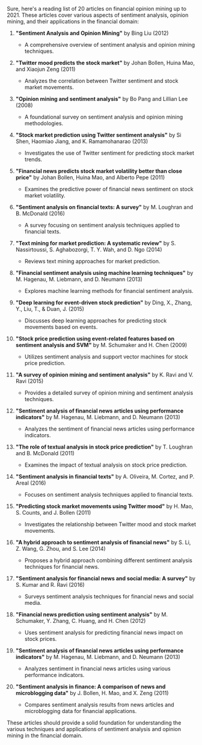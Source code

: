 Sure, here's a reading list of 20 articles on financial opinion mining up to 2021. These articles cover various aspects of sentiment analysis, opinion mining, and their applications in the financial domain:

1. **"Sentiment Analysis and Opinion Mining"** by Bing Liu (2012)
   - A comprehensive overview of sentiment analysis and opinion mining techniques.

2. **"Twitter mood predicts the stock market"** by Johan Bollen, Huina Mao, and Xiaojun Zeng (2011)
   - Analyzes the correlation between Twitter sentiment and stock market movements.

3. **"Opinion mining and sentiment analysis"** by Bo Pang and Lillian Lee (2008)
   - A foundational survey on sentiment analysis and opinion mining methodologies.

4. **"Stock market prediction using Twitter sentiment analysis"** by Si Shen, Haomiao Jiang, and K. Ramamohanarao (2013)
   - Investigates the use of Twitter sentiment for predicting stock market trends.

5. **"Financial news predicts stock market volatility better than close price"** by Johan Bollen, Huina Mao, and Alberto Pepe (2011)
   - Examines the predictive power of financial news sentiment on stock market volatility.

6. **"Sentiment analysis on financial texts: A survey"** by M. Loughran and B. McDonald (2016)
   - A survey focusing on sentiment analysis techniques applied to financial texts.

7. **"Text mining for market prediction: A systematic review"** by S. Nassirtoussi, S. Aghabozorgi, T. Y. Wah, and D. Ngo (2014)
   - Reviews text mining approaches for market prediction.

8. **"Financial sentiment analysis using machine learning techniques"** by M. Hagenau, M. Liebmann, and D. Neumann (2013)
   - Explores machine learning methods for financial sentiment analysis.

9. **"Deep learning for event-driven stock prediction"** by Ding, X., Zhang, Y., Liu, T., & Duan, J. (2015)
   - Discusses deep learning approaches for predicting stock movements based on events.

10. **"Stock price prediction using event-related features based on sentiment analysis and SVM"** by M. Schumaker and H. Chen (2009)
    - Utilizes sentiment analysis and support vector machines for stock price prediction.

11. **"A survey of opinion mining and sentiment analysis"** by K. Ravi and V. Ravi (2015)
    - Provides a detailed survey of opinion mining and sentiment analysis techniques.

12. **"Sentiment analysis of financial news articles using performance indicators"** by M. Hagenau, M. Liebmann, and D. Neumann (2013)
    - Analyzes the sentiment of financial news articles using performance indicators.

13. **"The role of textual analysis in stock price prediction"** by T. Loughran and B. McDonald (2011)
    - Examines the impact of textual analysis on stock price prediction.

14. **"Sentiment analysis in financial texts"** by A. Oliveira, M. Cortez, and P. Areal (2016)
    - Focuses on sentiment analysis techniques applied to financial texts.

15. **"Predicting stock market movements using Twitter mood"** by H. Mao, S. Counts, and J. Bollen (2011)
    - Investigates the relationship between Twitter mood and stock market movements.

16. **"A hybrid approach to sentiment analysis of financial news"** by S. Li, Z. Wang, G. Zhou, and S. Lee (2014)
    - Proposes a hybrid approach combining different sentiment analysis techniques for financial news.

17. **"Sentiment analysis for financial news and social media: A survey"** by S. Kumar and R. Ravi (2016)
    - Surveys sentiment analysis techniques for financial news and social media.

18. **"Financial news prediction using sentiment analysis"** by M. Schumaker, Y. Zhang, C. Huang, and H. Chen (2012)
    - Uses sentiment analysis for predicting financial news impact on stock prices.

19. **"Sentiment analysis of financial news articles using performance indicators"** by M. Hagenau, M. Liebmann, and D. Neumann (2013)
    - Analyzes sentiment in financial news articles using various performance indicators.

20. **"Sentiment analysis in finance: A comparison of news and microblogging data"** by J. Bollen, H. Mao, and X. Zeng (2011)
    - Compares sentiment analysis results from news articles and microblogging data for financial applications.

These articles should provide a solid foundation for understanding the various techniques and applications of sentiment analysis and opinion mining in the financial domain.